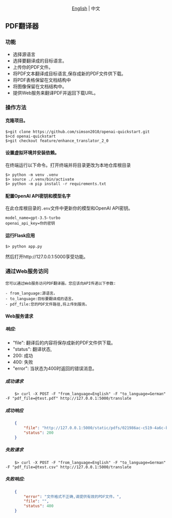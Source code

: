 <p align="center">
    <br> <a href='./README-webui.md'>English</a> | 中文
</p>

## PDF翻译器

### 功能
- 选择源语言
- 选择要翻译成的目标语言。
- 上传你的PDF文件。
- 将PDF文本翻译成目标语言,保存成新的PDF文件供下载。
- 将PDF表格保留在文档结构中
- 将图像保留在文档结构中。
- 提供Web服务来翻译PDF并返回下载URL。

### 操作方法

#### 克隆项目。
 
```shell
$>git clone https://github.com/simson2010/openai-quickstart.git
$>cd openai-quickstart
$>git checkout feature/enhance_translator_2_0
```

#### 设置虚拟环境并安装依赖。

在终端运行以下命令。打开终端并将目录更改为本地仓库根目录

```shell
$> python -m venv .venv
$> source ./.venv/bin/activate  
$> python -m pip install -r requirements.txt

```

#### 配置OpenAI API密钥和模型名字

在此仓库根目录的`.env`文件中更新你的模型和OpenAI API密钥。

```shell
model_name=gpt-3.5-turbo
openai_api_key=你的密钥
```
#### 运行Flask应用

```shell
$> python app.py
```
然后打开http://127.0.0.1:5000享受功能。

### 通过Web服务访问

    您可以通过Web服务访问PDF翻译器。您应该向API传递以下参数:

    - from_language:源语言。
    - to_language:目标要翻译成的语言。
    - pdf_file:您的PDF文件路径,将上传到服务。

#### Web服务请求

##### 响应:

- "file": 翻译后的内容将保存成新的PDF文件供下载。
- "status": 翻译状态,
- 200: 成功
- 400: 失败
- "error": 当状态为400时返回的错误消息。

##### 成功请求
```shell
    $> curl -X POST -F "from_language=English" -F "to_language=German" -F "pdf_file=@test.pdf" http://127.0.0.1:5000/translate
```

##### 成功响应

```json
    {
        "file": "http://127.0.0.1:5000/static/pdfs/021986ac-c519-4a6c-b885-31845219f6ca_resultbook.pdf", 
        "status": 200
    }
```

##### 失败请求

```shell
    $> curl -X POST -F "from_language=English" -F "to_language=German" -F "pdf_file=@test.csv" http://127.0.0.1:5000/translate
```

##### 失败响应:

```json
    {
        "error": "文件格式不正确,请提供有效的PDF文件。",
        "file": "",
        "status": 400
    }
```